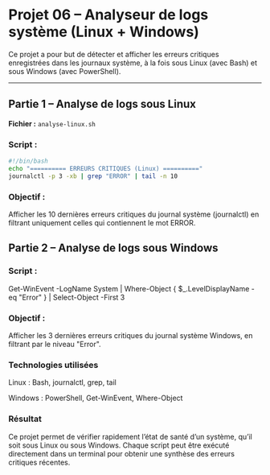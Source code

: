 # Projet 06 – Analyseur de logs système (Linux + Windows)

Ce projet a pour but de détecter et afficher les erreurs critiques enregistrées dans les journaux système, à la fois sous Linux (avec Bash) et sous Windows (avec PowerShell).

---

## Partie 1 – Analyse de logs sous Linux

**Fichier :** `analyse-linux.sh`

### Script :
```bash
#!/bin/bash
echo "========== ERREURS CRITIQUES (Linux) =========="
journalctl -p 3 -xb | grep "ERROR" | tail -n 10
```

### Objectif :
Afficher les 10 dernières erreurs critiques du journal système (journalctl) en filtrant uniquement celles qui contiennent le mot ERROR.

## Partie 2 – Analyse de logs sous Windows

### Script :
Get-WinEvent -LogName System | Where-Object { $_.LevelDisplayName -eq "Error" } | Select-Object -First 3

### Objectif :
Afficher les 3 dernières erreurs critiques du journal système Windows, en filtrant par le niveau "Error".

### Technologies utilisées

Linux : Bash, journalctl, grep, tail

Windows : PowerShell, Get-WinEvent, Where-Object

### Résultat

Ce projet permet de vérifier rapidement l’état de santé d’un système, qu’il soit sous Linux ou sous Windows.
Chaque script peut être exécuté directement dans un terminal pour obtenir une synthèse des erreurs critiques récentes.
